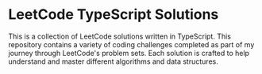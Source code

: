 # LeetCode TypeScript Solutions

This is a collection of LeetCode solutions written in TypeScript. This repository contains a variety of coding challenges completed as part of my journey through LeetCode's problem sets. Each solution is crafted to help understand and master different algorithms and data structures.